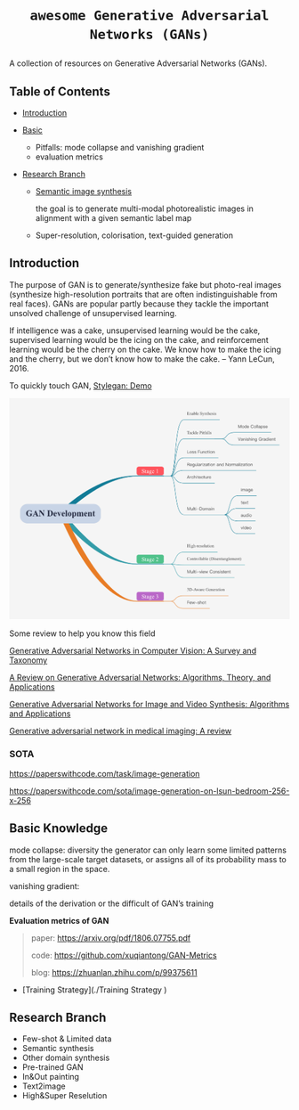# <p align=center>`awesome Generative Adversarial Networks (GANs)`</p>

A collection of resources on Generative Adversarial Networks (GANs).



## Table of Contents

- [Introduction](#Introduction)

- [Basic](#Basic-Knowledge)

  - Pitfalls: mode collapse and vanishing gradient
  - evaluation metrics

- [Research Branch](#Research-Branch)

  - [Semantic image synthesis](#Semantic-image-synthesis)

    the goal is to generate multi-modal photorealistic images in alignment with a given semantic label map
    
  - Super-resolution, colorisation, text-guided generation



## Introduction

The purpose of GAN is to generate/synthesize fake but photo-real images (synthesize high-resolution portraits that are often indistinguishable from real faces). GANs are popular partly because they tackle the important unsolved challenge of unsupervised learning.

If intelligence was a cake, unsupervised learning would be the cake, supervised learning would be the icing on the cake, and reinforcement learning would be the cherry on the cake. We know how to make the icing and the cherry, but we don’t know how to make the cake. – Yann LeCun, 2016.

To quickly touch GAN, [Stylegan: Demo](https://thispersondoesnotexist.com/)



![GAN Development](https://raw.githubusercontent.com/yzy1996/Image-Hosting/master/GAN%20Development.png)



Some review to help you know this field

[Generative Adversarial Networks in Computer Vision: A Survey and Taxonomy]()

[A Review on Generative Adversarial Networks: Algorithms, Theory, and Applications]() 

[Generative Adversarial Networks for Image and Video Synthesis: Algorithms and Applications]()

[Generative adversarial network in medical imaging: A review]()

### SOTA

https://paperswithcode.com/task/image-generation

https://paperswithcode.com/sota/image-generation-on-lsun-bedroom-256-x-256



## Basic Knowledge

mode collapse: diversity the generator can only learn some limited patterns from the large-scale target datasets, or assigns all of its probability mass to a small region in the space.

vanishing gradient: 

details of the derivation or the difficult of GAN’s training

**Evaluation metrics of GAN**

> paper: https://arxiv.org/pdf/1806.07755.pdf
>
> code: https://github.com/xuqiantong/GAN-Metrics
>
> blog: https://zhuanlan.zhihu.com/p/99375611



- [Training Strategy](./Training Strategy )



## Research Branch

- Few-shot & Limited data
- Semantic synthesis
- Other domain synthesis
- Pre-trained GAN
- In&Out painting 
- Text2image
- High&Super Reselution









